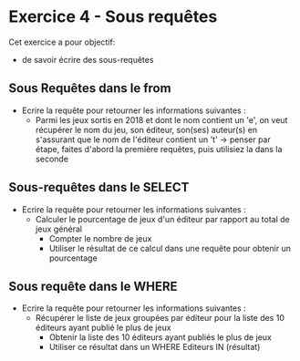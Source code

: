 # Exercice 4 -  Sous requêtes

Cet exercice a pour objectif:
* de savoir écrire des sous-requêtes 


## Sous Requêtes dans le from 

* Ecrire la requête pour retourner les informations suivantes  :
    * Parmi les jeux sortis en 2018 et dont le nom contient un 'e', on veut récupérer le nom du jeu, son éditeur, son(ses) auteur(s) en s'assurant que le nom de l'éditeur contient un 't' 
    -> penser par étape, faites d'abord la première requêtes, puis utilisiez la dans la seconde

## Sous-requêtes dans le SELECT 

* Ecrire la requête pour retourner les informations suivantes  :
    * Calculer le pourcentage de jeux d'un éditeur par rapport au total de jeux général
        * Compter le nombre de jeux
        * Utiliser le résultat de ce calcul dans une requête pour obtenir un pourcentage


## Sous requête dans le WHERE 

* Ecrire la requête pour retourner les informations suivantes  :
    * Récupérer le liste de jeux groupées par éditeur pour la liste des 10 éditeurs ayant publié le plus de jeux
        * Obtenir la liste des 10 éditeurs ayant publiés le plus de jeux
        * Utiliser ce résultat dans un WHERE Editeurs IN (résultat)
